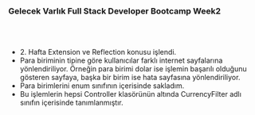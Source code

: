 ### Gelecek Varlık Full Stack Developer Bootcamp **Week2**

<br>
<br>

<ul>
  <li>2. Hafta Extension ve Reflection konusu işlendi.</li>
  <li>Para biriminin tipine göre kullanıcılar farklı internet sayfalarına yönlendiriliyor. Örneğin para birimi dolar ise işlemin başarılı olduğunu gösteren sayfaya, başka bir birim ise hata sayfasına yönlendiriliyor.</li>
  <li>Para birimlerini enum sınıfının içerisinde sakladım. </li>
  <li>Bu işlemlerin hepsi Controller klasörünün altında CurrencyFilter adlı sınıfın içerisinde tanımlanmıştır. </li> 
</ul>
